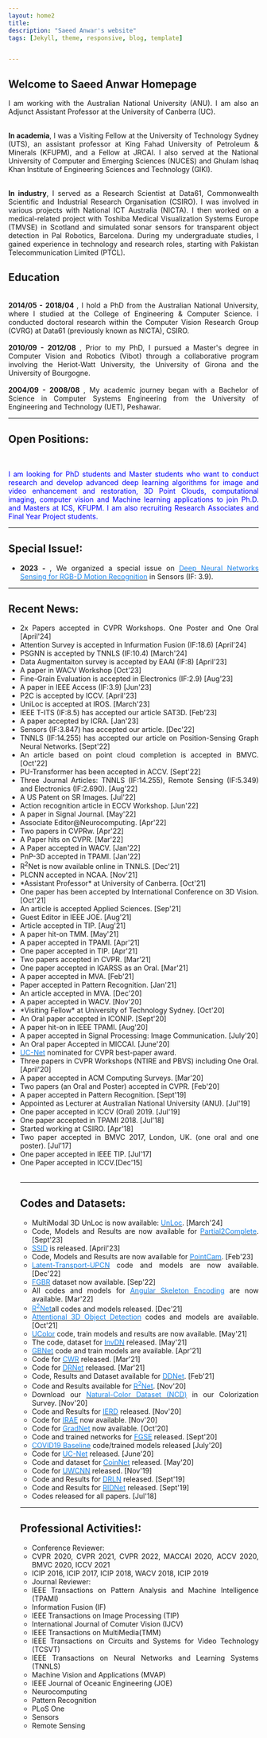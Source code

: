 ```yaml
---
layout: home2
title: 
description: "Saeed Anwar's website"
tags: [Jekyll, theme, responsive, blog, template]


---
```


<h2>
<a id="Biography-page" class="anchor" href="#biography-pages" aria-hidden="true"><span class="octicon octicon-link"></span></a>Welcome to Saeed Anwar Homepage</h2>
<div style="text-align: justify; display: block; margin-right: auto;">

 
I am working with the Australian National University (ANU). I am also an Adjunct Assistant Professor at the University of Canberra (UC). 

<br><strong>In academia</strong>, I was a Visiting Fellow at the University of Technology Sydney (UTS), an assistant professor at King Fahad University of Petroleum & Minerals (KFUPM), and a Fellow at JRCAI. I also served at the National University of Computer and Emerging Sciences (NUCES) and Ghulam Ishaq Khan Institute of Engineering Sciences and Technology (GIKI).


<br><strong>In industry</strong>, I served as a Research Scientist at Data61, Commonwealth Scientific and Industrial Research Organisation (CSIRO). I was involved in various projects with National ICT Australia (NICTA). I then worked on a medical-related project with Toshiba Medical Visualization Systems Europe (TMVSE) in Scotland and simulated sonar sensors for transparent object detection in Pal Robotics, Barcelona. During my undergraduate studies, I gained experience in technology and research roles, starting with Pakistan Telecommunication Limited (PTCL). 


 
<h2>
<a id="Biography-page" class="anchor" href="#biography-pages" aria-hidden="true"><span class="octicon octicon-link"></span></a>Education</h2>
<div style="text-align: justify; display: block; margin-right: auto;">
<p>
<br><strong>2014/05 - 2018/04 </strong>, I hold a PhD from the Australian National University, where I studied at the College of Engineering & Computer Science. I conducted doctoral research within the Computer Vision Research Group (CVRG) at Data61 (previously known as NICTA), CSIRO. <br>
<br><strong>2010/09 - 2012/08 </strong>, Prior to my PhD, I pursued a Master's degree in Computer Vision and Robotics (Vibot) through a collaborative program involving the Heriot-Watt University, the University of Girona and the University of Bourgogne. <br>
<br><strong>2004/09 - 2008/08 </strong>,  My academic journey began with a Bachelor of Science in Computer Systems Engineering from the University of Engineering and Technology (UET), Peshawar. <br>  
<hr />
</p>

<p>
<h2>
<a id="new-page" class="anchor" href="#new-page" aria-hidden="true"><span class="octicon octicon-link"></span></a>Open Positions:</h2>
<br><p><font color="blue">I am looking for PhD students and Master students who want to conduct
research and develop advanced deep learning algorithms for image and video enhancement and restoration, 3D Point Clouds, computational imaging,  computer vision and Machine learning applications to join Ph.D. and Masters at ICS, KFUPM. I am also recruiting Research Associates and Final Year Project students.</font>
</p>
<hr />



<h2>
<a id="new-page" class="anchor" href="#new-page" aria-hidden="true"><span class="octicon octicon-link"></span></a>Special Issue!:</h2>

<ul>
<li> <strong> 2023 - </strong>, We organized a special issue on <a href="https://www.mdpi.com/journal/sensors/special_issues/TRGE634NXW"><font color="#1C86EE"> Deep Neural Networks Sensing for RGB-D Motion Recognition</font></a> in Sensors (IF: 3.9).
</li>
</ul>
<hr />

<h2>
<a id="new-page" class="anchor" href="#new-page" aria-hidden="true"><span class="octicon octicon-link"></span></a>Recent News:</h2>

<ul>
<li> 2x Papers accepted in CVPR Workshops. One Poster and One Oral [April'24]</li>
<li> Attention Survey is accepted in Infurmation Fusion (IF:18.6) [April'24]</li>
<li> PSGNN is accepted by TNNLS (IF:10.4) [March'24]</li>
<li> Data Augmentaiton survey is accepted by EAAI (IF:8) [April'23]</li>
<li> A paper in WACV Workshop [Oct'23]</li>
<li> Fine-Grain Evaluation is accepted in Electronics (IF:2.9) [Aug'23]</li>
<li> A paper in IEEE Access (IF:3.9) [Jun'23]</li>
<li> P2C is accepted by ICCV. [April'23]</li>
<li> UniLoc is accepted at IROS. [March'23]</li>
<li> IEEE T-ITS (IF:8.5) has accepted our article SAT3D. [Feb'23]</li>
<li> A paper accepted by ICRA. [Jan'23]</li>
<li> Sensors (IF:3.847) has accepted our article. [Dec'22]</li>
<li> TNNLS (IF:14.255) has accepted our article on Position-Sensing Graph Neural Networks. [Sept'22]</li>
<li> An article based on point cloud completion is accepted in BMVC. [Oct'22]</li>
<li> PU-Transformer has been accepted in ACCV. [Sept'22]</li>
<li> Three Journal Articles: TNNLS (IF:14.255), Remote Sensing (IF:5.349) and Electronics (IF:2.690). [Aug'22]</li>
<li> A US Patent on SR Images. [Jul'22]</li>
<li> Action recognition article in ECCV Workshop. [Jun'22]</li>
<li> A paper in Signal Journal. [May'22]</li>
<li> Associate Editor@Neurocomputing. [Apr'22]</li>
<li> Two papers in CVPRw. [Apr'22]</li>
<li> A Paper hits on CVPR. [Mar'22]</li>
<li> A Paper accepted in WACV. [Jan'22]</li>
<li> PnP-3D accepted in TPAMI. [Jan'22]</li>
<li> R<sup>2</sup>Net is now available online in TNNLS. [Dec'21]</li>
<li> PLCNN accepted in NCAA. [Nov'21]</li>
<li> *Assistant Professor* at University of Canberra. [Oct'21]</li>
<li> One paper has been accepted by International Conference on 3D Vision. [Oct'21]</li>
<li> An article is accepted Applied Sciences. [Sep'21]</li>
<li> Guest Editor in IEEE JOE. [Aug'21]</li>
<li> Article accepted in TIP. [Aug'21]</li>
<li> A paper hit-on TMM. [May'21]</li>
<li> A paper accepted in TPAMI. [Apr'21]</li>
<li> One paper accepted in TIP. [Apr'21]</li>
<li> Two papers accepted in CVPR. [Mar'21]</li>
<li> One paper accepted in IGARSS as an Oral. [Mar'21]</li>
<li> A paper accepted in MVA. [Feb'21]</li>
<li> Paper accepted in Pattern Recognition. [Jan'21]</li>
<li> An article accepted in MVA. [Dec'20]</li>
<li> A paper accepted in WACV. [Nov'20]</li>
<li> *Visiting Fellow* at University of Technology Sydney. [Oct'20]</li>
<li> An Oral paper accepted in ICONIP. [Sept'20]</li>
<li> A paper hit-on in IEEE TPAMI. [Aug'20]</li>
<li> A paper accepted in Signal Processing: Image Communication. [July'20]</li>
<li> An Oral paper Accepted in MICCAI. [June'20]</li> 
<li> <a href="http://openaccess.thecvf.com/content_CVPR_2020/papers/Zhang_UC-Net_Uncertainty_Inspired_RGB-D_Saliency_Detection_via_Conditional_Variational_Autoencoders_CVPR_2020_paper.pdf"><font color="#1C86EE"> UC-Net</font></a> nominated for CVPR best-paper award.
<li> Three papers in CVPR Workshops (NTIRE and PBVS) including One Oral. [April'20]</li>
<li> A paper accepted in ACM Computing Surveys. [Mar'20]</li>
<li> Two papers (an Oral and Poster) accepted in CVPR. [Feb'20]</li>
<li> A paper accepted in Pattern Recognition. [Sept'19]</li>
<li> Appointed as Lecturer at Australian National University (ANU). [Jul'19]</li>
<li> One paper accepted in ICCV (Oral) 2019. [Jul'19]</li>
<li> One paper accepted in TPAMI 2018. [Jul'18]</li>
<li> Started working at CSIRO. [Apr'18]</li>
<li> Two paper accepted in BMVC 2017, London, UK.  (one oral and one poster). [Jul'17]</li>
<li> One paper accepted in IEEE TIP. [Jul'17]</li>
<li> One Paper accepted in ICCV.[Dec'15]</li>
<br>
<hr/>

<h2>
<a id="new-page" class="anchor" href="#new-page" aria-hidden="true"><span class="octicon octicon-link"></span></a>Codes and Datasets:</h2>

<ul>
<li>  MultiModal 3D UnLoc is now available: <a href="https://github.com/IbrahimUWA/UnLoc/"><font color="#1C86EE"> UnLoc</font></a>. [March'24]</li>
<li>  Code, Models and Results are now available for <a href="https://github.com/CuiRuikai/Partial2Complete"><font color="#1C86EE"> Partial2Complete</font></a>. [Sept'23]</li>
<li> <a href="https://ieee-dataport.org/documents/sequential-storytelling-image-dataset-ssid"><font color="#1C86EE"> SSID</font></a> is released. [April'23]</li> 
<li> Code, Models and Results are now available for <a href="https://github.com/ShiQiu0419/pointcam"><font color="#1C86EE"> PointCam</font></a>. [Feb'23]</li>
<li> <a href="https://github.com/CuiRuikai/Latent-Transport-UPCN"><font color="#1C86EE"> Latent-Transport-UPCN</font></a> code and models are now available. [Dec'22]</li>
<li> <a href="https://github.com/hafeez-anwar/FGBR"><font color="#1C86EE"> FGBR</font></a> dataset now available. [Sep'22]</li>
<li> All codes and models for <a href="https://github.com/ZhenyueQin/Angular-Skeleton-Encoding"><font color="#1C86EE"> Angular Skeleton Encoding</font></a> are now available. [Mar'22]</li>
<li> <a href="https://github.com/saeed-anwar/R2Net"><font color="#1C86EE"> R<sup>2</sup>Net</font></a>all codes and models released. [Dec'21]</li>
<li> <a href="https://github.com/ShiQiu0419/attentions_in_3D_detection"><font color="#1C86EE"> Attentional 3D Object Detection</font></a> codes and models are available. [Oct'21]</li>
<li> <a href="https://github.com/Li-Chongyi/Ucolor"><font color="#1C86EE"> UColor</font></a> code, train models and results are now available. [May'21]</li>
<li> The code, dataset for <a href="https://github.com/Yang-Liu1082/InvDN"><font color="#1C86EE"> InvDN</font></a> released. [May'21]</li>
<li> <a href="https://github.com/ShiQiu0419/GBNet"><font color="#1C86EE"> GBNet</font></a> code and train models are available. [Apr'21]</li>
<li> Code for <a href="https://github.com/JunlinHan/CWR"><font color="#1C86EE"> CWR</font></a> released. [Mar'21]</li>
<li> Code for <a href="https://github.com/ShiQiu0419/DRNet"><font color="#1C86EE"> DRNet</font></a> released. [Mar'21]</li>
<li> Code, Results and Dataset available for <a href="https://github.com/tanveer-hussain/EfficientSOD"><font color="#1C86EE"> DDNet</font></a>. [Feb'21]</li>
<li> Code and Results available for <a href="https://github.com/saeed-anwar/R2Net"><font color="#1C86EE"> R<sup>2</sup>Net</font></a>. [Nov'20]</li>
<li> Download our <a href="https://github.com/saeed-anwar/ColorSurvey"><font color="#1C86EE"> Natural-Color Dataset (NCD)</font></a> in our Colorization Survey. [Nov'20]</li>
<li> Code and Results for <a href="https://github.com/saeed-anwar/IERD"><font color="#1C86EE"> IERD</font></a> released. [Nov'20]</li>
<li> Code for <a href="https://github.com/Lillian1082/IRAE_pytorch"><font color="#1C86EE"> IRAE</font></a> now available. [Nov'20]</li>
<li> Code for <a href="https://github.com/Lillian1082/GradNet-Image-Denoising"><font color="#1C86EE"> GradNet</font></a> now available. [Oct'20]</li>
<li> Code and trained networks for <a href="https://github.com/saeed-anwar/FGSE"><font color="#1C86EE"> FGSE</font></a> released. [Sept'20]</li>
<li> <a href="https://github.com/saeed-anwar/COVID19-Baselines"><font color="#1C86EE"> COVID19 Baseline</font></a> code/trained models released [July'20]</li>
<li> Code for <a href="https://github.com/JingZhang617/UCNet"><font color="#1C86EE"> UC-Net</font></a> released. [June'20]</li>
<li> Code and dataset for <a href="https://github.com/saeed-anwar/CoinNet"><font color="#1C86EE"> CoinNet</font></a> released. [May'20]</li>
<li> Code for <a href="https://github.com/saeed-anwar/UWCNN"><font color="#1C86EE"> UWCNN</font></a> released. [Nov'19]</li> 
<li> Code and Results for <a href="https://github.com/saeed-anwar/DRLN"><font color="#1C86EE"> DRLN</font></a> released. [Sept'19]</li>
<li> Code and Results for <a href="https://github.com/saeed-anwar/RIDNet"><font color="#1C86EE"> RIDNet</font></a> released. [Sept'19]</li>
<li> Codes released for all papers. [Jul'18]</li>
</ul>
<hr />

<h2>
<a id="new-page" class="anchor" href="#new-page" aria-hidden="true"><span class="octicon octicon-link"></span></a>Professional Activities!:</h2>

<ul>
<li> Conference Reviewer: 
  <li> CVPR 2020, CVPR 2021, CVPR 2022, MACCAI 2020, ACCV 2020, BMVC 2020, ICCV 2021 </li>
  <li> ICIP 2016, ICIP 2017, ICIP 2018, WACV 2018, ICIP 2019 </li> </li>
<li> Journal Reviewer: 
  <li> IEEE Transactions on Pattern Analysis and Machine Intelligence (TPAMI)</li>
  <li> Information Fusion (IF)</li>
  <li> IEEE Transactions on Image Processing (TIP)</li>
  <li> International Journal of Comuter Vision (IJCV)</li>
  <li> IEEE Transactions on MultiMedia(TMM)</li>
  <li> IEEE Transactions on Circuits and Systems for Video Technology (TCSVT)</li>
  <li> IEEE Transactions on Neural Networks and Learning Systems (TNNLS)</li>
  <li> Machine Vision and Applications (MVAP)</li>
  <li> IEEE Journal of Oceanic Engineering (JOE)</li>
  <li> Neurocomputing</li>
  <li> Pattern Recognition</li> 
  <li> PLoS One</li>
  <li> Sensors</li> 
  <li> Remote Sensing</li>
</li>
</ul>

